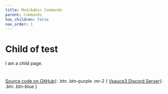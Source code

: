 ```yaml
---
title: Mod/Admin Commands
parent: Commands
has_children: false
nav_order: 1
---
```


# Child of test

I am a child page.



#

[Source code on GitHub](https://www.github.com/BotSauce/BotSauce){: .btn .btn-purple .mr-2 }
[Vsauce3 Discord Server](https://discord.gg/VRr4hVR){: .btn .btn-blue }
